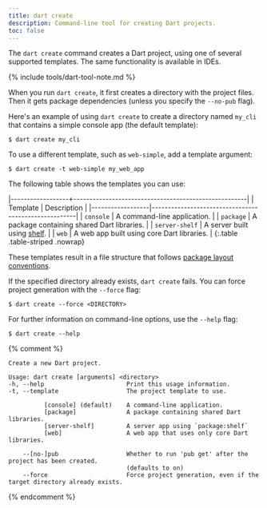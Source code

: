 ```yaml
---
title: dart create
description: Command-line tool for creating Dart projects.
toc: false
---
```


The `dart create` command creates a Dart project,
using one of several supported templates.
The same functionality is available in IDEs.

{% include tools/dart-tool-note.md %}

When you run `dart create`, it first creates a directory with the project files. 
Then it gets package dependencies (unless you specify the `--no-pub` flag).

Here's an example of using `dart create` to create a directory named `my_cli` 
that contains a simple console app (the default template):

```terminal
$ dart create my_cli
```

To use a different template, such as `web-simple`, add a template argument:

```terminal
$ dart create -t web-simple my_web_app
```

The following table shows the templates you can use:

|------------------+------------------------------------------------------|
| Template         | Description                                          |
|------------------|------------------------------------------------------|
| `console`        | A command-line application.                          |
| `package`        | A package containing shared Dart libraries.         |
| `server-shelf`   | A server built using [shelf][].                      |
| `web`            | A web app built using core Dart libraries.           |
{:.table .table-striped .nowrap}

[shelf]: {{site.pub-pkg}}/shelf

These templates result in a file structure that follows
[package layout conventions](/tools/pub/package-layout).

If the specified directory already exists, `dart create` fails. 
You can force project generation with the `--force` flag:

```terminal
$ dart create --force <DIRECTORY>
```

For further information on command-line options, use the `--help` flag:

```terminal
$ dart create --help
```

{% comment %}
```
Create a new Dart project.

Usage: dart create [arguments] <directory>
-h, --help                       Print this usage information.
-t, --template                   The project template to use.

          [console] (default)    A command-line application.
          [package]              A package containing shared Dart libraries.
          [server-shelf]         A server app using `package:shelf`
          [web]                  A web app that uses only core Dart libraries.

    --[no-]pub                   Whether to run 'pub get' after the project has been created.
                                 (defaults to on)
    --force                      Force project generation, even if the target directory already exists.
```
{% endcomment %}
